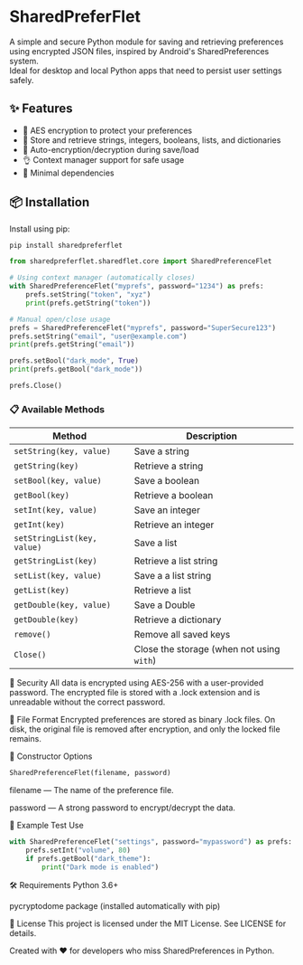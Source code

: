 # SharedPreferFlet

A simple and secure Python module for saving and retrieving preferences using encrypted JSON files, inspired by Android's SharedPreferences system.  
Ideal for desktop and local Python apps that need to persist user settings safely.

## ✨ Features

- 🔐 AES encryption to protect your preferences
- 💾 Store and retrieve strings, integers, booleans, lists, and dictionaries
- 🧼 Auto-encryption/decryption during save/load
- 👌 Context manager support for safe usage
- 🧪 Minimal dependencies

## 📦 Installation

Install using pip:

```bash
pip install sharedpreferflet
```

```python
from sharedpreferflet.sharedflet.core import SharedPreferenceFlet

# Using context manager (automatically closes)
with SharedPreferenceFlet("myprefs", password="1234") as prefs:
    prefs.setString("token", "xyz")
    print(prefs.getString("token"))

# Manual open/close usage
prefs = SharedPreferenceFlet("myprefs", password="SuperSecure123")
prefs.setString("email", "user@example.com")
print(prefs.getString("email"))

prefs.setBool("dark_mode", True)
print(prefs.getBool("dark_mode"))

prefs.Close()
```

<h3>📋 Available Methods</h3>

<table>
  <thead>
    <tr>
      <th>Method</th>
      <th>Description</th>
    </tr>
  </thead>
  <tbody>
    <tr><td><code>setString(key, value)</code></td><td>Save a string</td></tr>
    <tr><td><code>getString(key)</code></td><td>Retrieve a string</td></tr>
    <tr><td><code>setBool(key, value)</code></td><td>Save a boolean</td></tr>
    <tr><td><code>getBool(key)</code></td><td>Retrieve a boolean</td></tr>
    <tr><td><code>setInt(key, value)</code></td><td>Save an integer</td></tr>
    <tr><td><code>getInt(key)</code></td><td>Retrieve an integer</td></tr>
    <tr><td><code>setStringList(key, value)</code></td><td>Save a list</td></tr>
    <tr><td><code>getStringList(key)</code></td><td>Retrieve a list string</td></tr>
    <tr><td><code>setList(key, value)</code></td><td>Save a a list string</td></tr>
    <tr><td><code>getList(key)</code></td><td>Retrieve a list</td></tr>
    <tr><td><code>getDouble(key, value)</code></td><td>Save a Double</td></tr>
    <tr><td><code>getDouble(key)</code></td><td>Retrieve a dictionary</td></tr>
    <tr><td><code>remove()</code></td><td>Remove all saved keys</td></tr>
    <tr><td><code>Close()</code></td><td>Close the storage (when not using <code>with</code>)</td></tr>
  </tbody>
</table>


🔐 Security
All data is encrypted using AES-256 with a user-provided password.
The encrypted file is stored with a .lock extension and is unreadable without the correct password.

📁 File Format
Encrypted preferences are stored as binary .lock files.
On disk, the original file is removed after encryption, and only the locked file remains.

🔧 Constructor Options
```python
SharedPreferenceFlet(filename, password)
```
filename — The name of the preference file.

password — A strong password to encrypt/decrypt the data.

🧪 Example Test Use
```python
with SharedPreferenceFlet("settings", password="mypassword") as prefs:
    prefs.setInt("volume", 80)
    if prefs.getBool("dark_theme"):
        print("Dark mode is enabled")
```
🛠 Requirements
Python 3.6+

pycryptodome package (installed automatically with pip)

📄 License
This project is licensed under the MIT License. See LICENSE for details.


Created with ❤️ for developers who miss SharedPreferences in Python.

